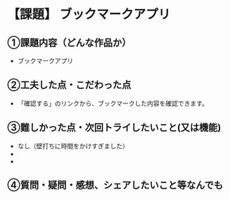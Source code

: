 # 【課題】 ブックマークアプリ

## ①課題内容（どんな作品か）
- ブックマークアプリ

## ②工夫した点・こだわった点
- 「確認する」のリンクから、ブックマークした内容を確認できます。

## ③難しかった点・次回トライしたいこと(又は機能)
- なし（壁打ちに時間をかけすぎました）
- 
- 

## ④質問・疑問・感想、シェアしたいこと等なんでも
<!-- - [疑問]
- [感想]
- [tips]
- [参考記事] -->
